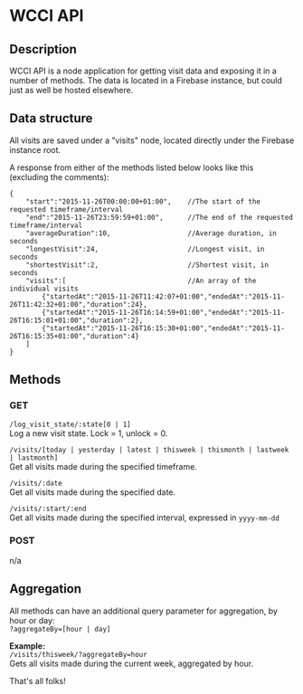 # WCCI API

## Description
WCCI API is a node application for getting visit data and exposing it in a number of methods. The data is located in a Firebase instance, but could just as well be hosted elsewhere. 

## Data structure
All visits are saved under a "visits" node, located directly under the Firebase instance root.

A response from either of the methods listed below looks like this (excluding the comments):  

    {
        "start":"2015-11-26T00:00:00+01:00",    //The start of the requested timeframe/interval
        "end":"2015-11-26T23:59:59+01:00",      //The end of the requested timeframe/interval
        "averageDuration":10,                   //Average duration, in seconds
        "longestVisit":24,                      //Longest visit, in seconds
        "shortestVisit":2,                      //Shortest visit, in seconds
        "visits":[                              //An array of the individual visits
            {"startedAt":"2015-11-26T11:42:07+01:00","endedAt":"2015-11-26T11:42:32+01:00","duration":24},
            {"startedAt":"2015-11-26T16:14:59+01:00","endedAt":"2015-11-26T16:15:01+01:00","duration":2},
            {"startedAt":"2015-11-26T16:15:30+01:00","endedAt":"2015-11-26T16:15:35+01:00","duration":4}
        ]
    }

## Methods
### GET
`/log_visit_state/:state[0 | 1]`  
Log a new visit state. Lock = 1, unlock = 0.

`/visits/[today | yesterday | latest | thisweek | thismonth | lastweek | lastmonth]`  
Get all visits made during the specified timeframe.

`/visits/:date`  
Get all visits made during the specified date.

`/visits/:start/:end`  
Get all visits made during the specified interval, expressed in `yyyy-mm-dd`

### POST
n/a

## Aggregation
All methods can have an additional query parameter for aggregation, by hour or day:  
`?aggregateBy=[hour | day]`

**Example:**  
`/visits/thisweek/?aggregateBy=hour`  
Gets all visits made during the current week, aggregated by hour.


That's all folks!